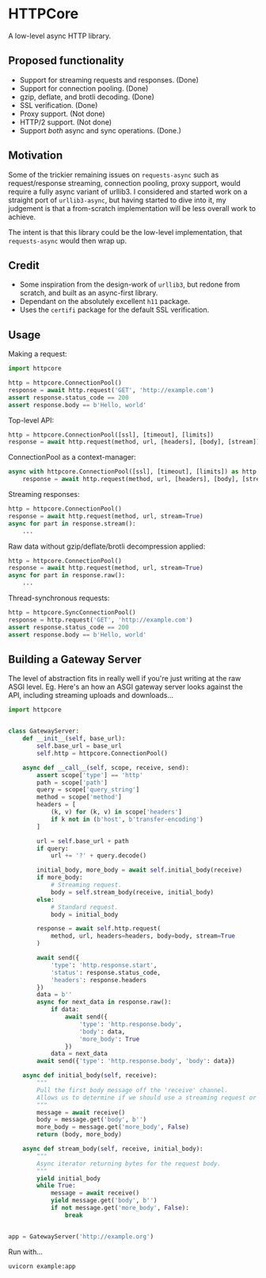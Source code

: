 # HTTPCore

A low-level async HTTP library.

## Proposed functionality

* Support for streaming requests and responses. (Done)
* Support for connection pooling. (Done)
* gzip, deflate, and brotli decoding. (Done)
* SSL verification. (Done)
* Proxy support. (Not done)
* HTTP/2 support. (Not done)
* Support *both* async and sync operations. (Done.)

## Motivation

Some of the trickier remaining issues on `requests-async` such as request/response streaming, connection pooling, proxy support, would require a fully async variant of urllib3. I considered and started work on a straight port of `urllib3-async`, but having started to dive into it, my judgement is that a from-scratch implementation will be less overall work to achieve.

The intent is that this library could be the low-level implementation, that `requests-async` would then wrap up.

## Credit

* Some inspiration from the design-work of `urllib3`, but redone from scratch, and built as an async-first library.
* Dependant on the absolutely excellent `h11` package.
* Uses the `certifi` package for the default SSL verification.

## Usage

Making a request:

```python
import httpcore

http = httpcore.ConnectionPool()
response = await http.request('GET', 'http://example.com')
assert response.status_code == 200
assert response.body == b'Hello, world'
```

Top-level API:

```python
http = httpcore.ConnectionPool([ssl], [timeout], [limits])
response = await http.request(method, url, [headers], [body], [stream])
```

ConnectionPool as a context-manager:

```python
async with httpcore.ConnectionPool([ssl], [timeout], [limits]) as http:
    response = await http.request(method, url, [headers], [body], [stream])
```

Streaming responses:

```python
http = httpcore.ConnectionPool()
response = await http.request(method, url, stream=True)
async for part in response.stream():
    ...
```

Raw data without gzip/deflate/brotli decompression applied:

```python
http = httpcore.ConnectionPool()
response = await http.request(method, url, stream=True)
async for part in response.raw():
    ...
```

Thread-synchronous requests:

```python
http = httpcore.SyncConnectionPool()
response = http.request('GET', 'http://example.com')
assert response.status_code == 200
assert response.body == b'Hello, world'
```

## Building a Gateway Server

The level of abstraction fits in really well if you're just writing at
the raw ASGI level. Eg. Here's an how an ASGI gateway server looks against the
API, including streaming uploads and downloads...

```python
import httpcore


class GatewayServer:
    def __init__(self, base_url):
        self.base_url = base_url
        self.http = httpcore.ConnectionPool()

    async def __call__(self, scope, receive, send):
        assert scope['type'] == 'http'
        path = scope['path']
        query = scope['query_string']
        method = scope['method']
        headers = [
            (k, v) for (k, v) in scope['headers']
            if k not in (b'host', b'transfer-encoding')
        ]

        url = self.base_url + path
        if query:
            url += '?' + query.decode()

        initial_body, more_body = await self.initial_body(receive)
        if more_body:
            # Streaming request.
            body = self.stream_body(receive, initial_body)
        else:
            # Standard request.
            body = initial_body

        response = await self.http.request(
            method, url, headers=headers, body=body, stream=True
        )

        await send({
            'type': 'http.response.start',
            'status': response.status_code,
            'headers': response.headers
        })
        data = b''
        async for next_data in response.raw():
            if data:
                await send({
                    'type': 'http.response.body',
                    'body': data,
                    'more_body': True
                })
            data = next_data
        await send({'type': 'http.response.body', 'body': data})

    async def initial_body(self, receive):
        """
        Pull the first body message off the 'receive' channel.
        Allows us to determine if we should use a streaming request or not.
        """
        message = await receive()
        body = message.get('body', b'')
        more_body = message.get('more_body', False)
        return (body, more_body)

    async def stream_body(self, receive, initial_body):
        """
        Async iterator returning bytes for the request body.
        """
        yield initial_body
        while True:
            message = await receive()
            yield message.get('body', b'')
            if not message.get('more_body', False):
                break


app = GatewayServer('http://example.org')
```

Run with...

```shell
uvicorn example:app
```
